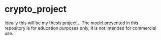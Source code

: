 # crypto_project
Ideally this will be my thesis project...
The model presented in this repository is for education purposes only, it is not intended for commercial use.
